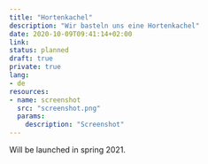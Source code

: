 ```yaml
---
title: "Hortenkachel"
description: "Wir basteln uns eine Hortenkachel"
date: 2020-10-09T09:41:14+02:00
link:
status: planned
draft: true
private: true
lang:
- de
resources:
- name: screenshot
  src: "screenshot.png"
  params:
    description: "Screenshot"
---
```

Will be launched in spring 2021.
